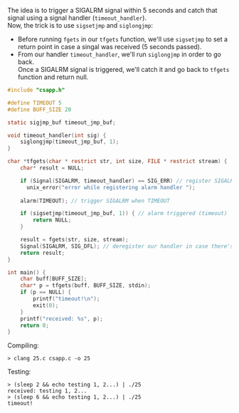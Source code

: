 The idea is to trigger a SIGALRM signal within 5 seconds and catch that signal using a signal handler (`timeout_handler`).<br/>
Now, the trick is to use `sigsetjmp` and `siglongjmp`:
* Before running `fgets` in our `tfgets` function, we'll use `sigsetjmp` to set a return point in case a singal was received (5 seconds passed).
* From our handler `timeout_handler`, we'll run `siglongjmp` in order to go back.<br>
Once a SIGALRM signal is triggered, we'll catch it and go back to `tfgets` function and return null.


```c
#include "csapp.h"

#define TIMEOUT 5
#define BUFF_SIZE 20

static sigjmp_buf timeout_jmp_buf;

void timeout_handler(int sig) {
    siglongjmp(timeout_jmp_buf, 1);
}

char *tfgets(char * restrict str, int size, FILE * restrict stream) {
    char* result = NULL;

    if (Signal(SIGALRM, timeout_handler) == SIG_ERR) // register SIGALRM handler
      unix_error("error while registering alarm handler ");
    
    alarm(TIMEOUT); // trigger SIGALRM when TIMEOUT

    if (sigsetjmp(timeout_jmp_buf, 1)) { // alarm triggered (timeout)
        return NULL;
    }

    result = fgets(str, size, stream);
    Signal(SIGALRM, SIG_DFL); // deregister our handler in case there's a result
    return result;
}

int main() {
    char buff[BUFF_SIZE];
    char* p = tfgets(buff, BUFF_SIZE, stdin);
    if (p == NULL) {
        printf("timeout!\n");
        exit(0);
    }
    printf("received: %s", p);
    return 0;
}

```

Compiling:
```
> clang 25.c csapp.c -o 25
```

Testing:
```
> (sleep 2 && echo testing 1, 2...) | ./25
received: testing 1, 2...
> (sleep 6 && echo testing 1, 2...) | ./25
timeout!
```